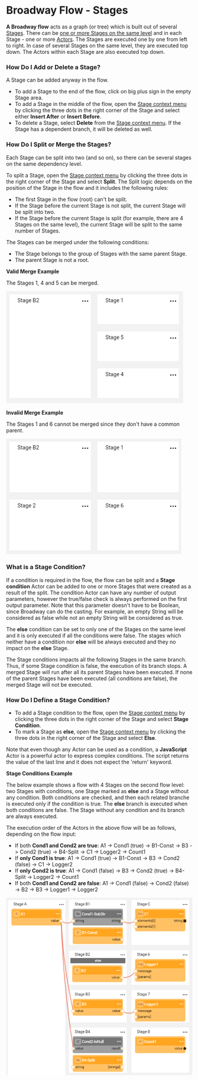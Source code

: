 # Broadway Flow - Stages

**A Broadway flow** acts as a graph (or tree) which is built out of several [Stages]().  There can be [one or more Stages on the same level](/articles/99_Broadway/16_broadway_flow_overview.md#flow-with-2-stages-on-the-same-level) and in each Stage - one or more [Actors](/articles/99_Broadway/03_broadway_actor.md). The Stages are executed one by one from left to right. In case of several Stages on the same level, they are executed top down. The Actors within each Stage are also executed top down. 

### How Do I Add or Delete a Stage?

A Stage can be added anyway in the flow.

- To add a Stage to the end of the flow, click on big plus sign in the empty Stage area.
- To add a Stage in the middle of the flow, open the [Stage context menu](/articles/99_Broadway/18_broadway_flow_window.md#stage-context-menu) by clicking the three dots in the right corner of the Stage and select either **Insert After** or **Insert Before**. 
- To delete a Stage, select **Delete** from the [Stage context menu](/articles/99_Broadway/18_broadway_flow_window.md#stage-context-menu). If the Stage has a dependent branch, it will be deleted as well.

### How Do I Split or Merge the Stages?

Each Stage can be split into two (and so on), so there can be several stages on the same dependency level. 

To split a Stage, open the [Stage context menu](/articles/99_Broadway/18_broadway_flow_window.md#stage-context-menu) by clicking the three dots in the right corner of the Stage and select  **Split**. The Split logic depends on the position of the Stage in the flow and it includes the following rules:
- The first Stage in the flow (root) can't be split. 
- If the Stage before the current Stage is not split, the current Stage will be split into two.
- If the Stage before the current Stage is split (for example, there are 4 Stages on the same level), the current Stage will be split to the same number of Stages.

The Stages can be merged under the following conditions:
- The Stage belongs to the group of Stages with the same parent Stage.
- The parent Stage is not a root.

**Valid Merge Example**

The Stages 1, 4 and 5 can be merged.

![image](/articles/99_Broadway/images/99_19_merge_example_1.PNG)

**Invalid Merge Example**

The Stages 1 and 6 cannot be merged since they don't have a common parent.

![image](/articles/99_Broadway/images/99_19_merge_example_2.PNG)

### What is a Stage Condition?

If a condition is required in the flow, the flow can be split and a **Stage condition** Actor can be added to one or more Stages that were created as a result of the split. The condition Actor can have any number of output parameters, however the true/false check is always performed on the first output parameter. Note that this parameter doesn't have to be Boolean, since Broadway can do the casting. For example, an empty String will be considered as false while not an empty String will be considered as true.

The **else** condition can be set to only one of the Stages on the same level and it is only executed if all the conditions were false. The stages which neither have a condition nor **else** will be always executed and they no impact on the **else** Stage. 

The Stage conditions impacts all the following Stages in the same branch. Thus, if some Stage condition is false, the execution of its branch stops. 
A merged Stage will run after all its parent Stages have been executed. If none of the parent Stages have been executed (all conditions are false), the merged Stage will not be executed.

### How Do I Define a Stage Condition?

- To add a Stage condition to the flow, open the [Stage context menu](/articles/99_Broadway/18_broadway_flow_window.md#stage-context-menu) by clicking the three dots in the right corner of the Stage and select **Stage Condition**. 
- To mark a Stage as **else**, open the [Stage context menu](/articles/99_Broadway/18_broadway_flow_window.md#stage-context-menu) by clicking the three dots in the right corner of the Stage and select **Else**.

Note that even though any Actor can be used as a condition, a **JavaScript** Actor is a powerful actor to express complex conditions. The script returns the value of the last line and it does not expect the 'return' keyword.

**Stage Conditions Example**

The below example shows a flow with 4 Stages on the second flow level: two Stages with conditions, one Stage marked as **else** and a Stage without any condition. Both conditions are checked, and then each related branche is executed only if the condition is true. The **else** branch is executed when both conditions are false. The Stage without any condition and its branch are always executed.

The execution order of the Actors in the above flow will be as follows, depending on the flow input:

- If both **Cond1 and Cond2 are true**: A1 -> Cond1 (true) -> B1-Const -> B3 -> Cond2 (true) -> B4-Split -> C1 -> Logger2 -> Count1
- If **only Cond1 is true**: A1 -> Cond1 (true) -> B1-Const -> B3 -> Cond2 (false) -> C1 -> Logger2
- If **only Cond2 is true**: A1 -> Cond1 (false) -> B3 -> Cond2 (true) -> B4-Split -> Logger2 -> Count1
- If both **Cond1 and Cond2 are false**: A1 -> Cond1 (false) -> Cond2 (false) -> B2 -> B3 -> Logger1 -> Logger2

![image](/articles/99_Broadway/images/99_19_cond_example_1.PNG)

